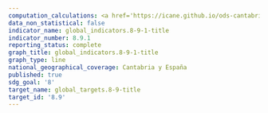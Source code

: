 ```yaml
---
computation_calculations: <a href='https://icane.github.io/ods-cantabria/assets/pdf/8.9.1.3.pdf' target='_blank'>Pernoctaciones en alojamientos turísticos por habitante</a><br><a href='https://icane.github.io/ods-cantabria/assets/pdf/8.9.1.4.pdf' target='_blank'>Proporción de pernoctaciones en alojamientos turísticos en los dos meses de máxima ocupación sobre el total de pernoctaciones</a>
data_non_statistical: false
indicator_name: global_indicators.8-9-1-title
indicator_number: 8.9.1
reporting_status: complete
graph_title: global_indicators.8-9-1-title
graph_type: line
national_geographical_coverage: Cantabria y España
published: true
sdg_goal: '8'
target_name: global_targets.8-9-title
target_id: '8.9'
---
```

